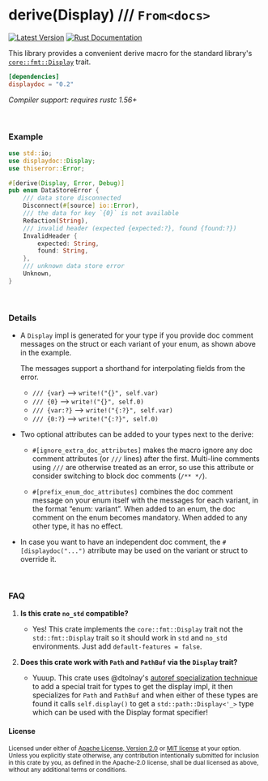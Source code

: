 derive(Display) /// `From<docs>`
===============

[![Latest Version](https://img.shields.io/crates/v/displaydoc.svg)](https://crates.io/crates/displaydoc)
[![Rust Documentation](https://img.shields.io/badge/api-rustdoc-blue.svg)](https://docs.rs/displaydoc)

This library provides a convenient derive macro for the standard library's
[`core::fmt::Display`] trait.

[`core::fmt::Display`]: https://doc.rust-lang.org/std/fmt/trait.Display.html

```toml
[dependencies]
displaydoc = "0.2"
```

*Compiler support: requires rustc 1.56+*

<br>

### Example

```rust
use std::io;
use displaydoc::Display;
use thiserror::Error;

#[derive(Display, Error, Debug)]
pub enum DataStoreError {
    /// data store disconnected
    Disconnect(#[source] io::Error),
    /// the data for key `{0}` is not available
    Redaction(String),
    /// invalid header (expected {expected:?}, found {found:?})
    InvalidHeader {
        expected: String,
        found: String,
    },
    /// unknown data store error
    Unknown,
}
```

<br>

### Details

- A `Display` impl is generated for your type if you provide doc comment
  messages on the struct or each variant of your enum, as shown above in the
  example.

  The messages support a shorthand for interpolating fields from the error.

    - `/// {var}` ⟶ `write!("{}", self.var)`
    - `/// {0}` ⟶ `write!("{}", self.0)`
    - `/// {var:?}` ⟶ `write!("{:?}", self.var)`
    - `/// {0:?}` ⟶ `write!("{:?}", self.0)`

- Two optional attributes can be added to your types next to the derive:

    - `#[ignore_extra_doc_attributes]` makes the macro ignore any doc
      comment attributes (or `///` lines) after the first. Multi-line
      comments using `///` are otherwise treated as an error, so use this
      attribute or consider switching to block doc comments (`/** */`).

    - `#[prefix_enum_doc_attributes]` combines the doc comment message on
      your enum itself with the messages for each variant, in the format
      “enum: variant”. When added to an enum, the doc comment on the enum
      becomes mandatory. When added to any other type, it has no effect.

- In case you want to have an independent doc comment, the
  `#[displaydoc("...")` atrribute may be used on the variant or struct to
  override it.

<br>

### FAQ

1. **Is this crate `no_std` compatible?**
    * Yes! This crate implements the `core::fmt::Display` trait not the `std::fmt::Display` trait so it should work in `std` and `no_std` environments. Just add `default-features = false`.

2. **Does this crate work with `Path` and `PathBuf` via the `Display` trait?**
    * Yuuup. This crate uses @dtolnay's [autoref specialization technique](https://github.com/dtolnay/case-studies/blob/master/autoref-specialization/README.md) to add a special trait for types to get the display impl, it then specializes for `Path` and `PathBuf` and when either of these types are found it calls `self.display()` to get a `std::path::Display<'_>` type which can be used with the Display format specifier!


#### License

<sup>
Licensed under either of <a href="LICENSE-APACHE">Apache License, Version
2.0</a> or <a href="LICENSE-MIT">MIT license</a> at your option.
</sup>

<br>

<sub>
Unless you explicitly state otherwise, any contribution intentionally submitted
for inclusion in this crate by you, as defined in the Apache-2.0 license, shall
be dual licensed as above, without any additional terms or conditions.
</sub>
